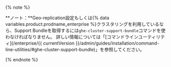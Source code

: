{% note %}

**ノート：**Geo-replication設定もしくは{% data variables.product.prodname_enterprise %}クラスタリングを利用しているなら、Support Bundleを取得するには`ghe-cluster-support-bundle`コマンドを使わなければなりません。 詳しい情報については「[コマンドラインユーティリティ](/enterprise/{{ currentVersion }}/admin/guides/installation/command-line-utilities/#ghe-cluster-support-bundle)」を参照してください。

{% endnote %}
